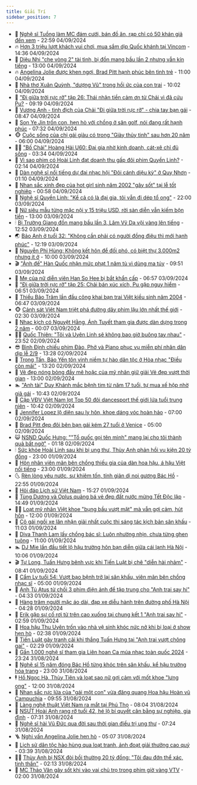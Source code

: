 ```yaml
---
title: Giải Trí
sidebar_position: 7
---
```


<!-- dantri-giai-tri:START -->
- 🤩 [Nghệ sĩ Tuồng làm MC đám cưới, bán đồ ăn, rạp chỉ có 50 khán giả đến xem](https://dantri.com.vn/giai-tri/nghe-si-tuong-lam-mc-dam-cuoi-ban-do-an-rap-chi-co-50-khan-gia-den-xem-20240904040003367.htm) - 22:59 04/09/2024
- 🔥 [Hơn 3 triệu lượt khách vui chơi, mua sắm dịp Quốc khánh tại Vincom](https://dantri.com.vn/giai-tri/hon-3-trieu-luot-khach-vui-choi-mua-sam-dip-quoc-khanh-tai-vincom-20240904211638273.htm) - 14:36 04/09/2024
- 🚀 [Diệu Nhi &quot;che vòng 2&quot; tài tình, bị đồn mang bầu lần 2 nhưng vẫn kín tiếng](https://dantri.com.vn/giai-tri/dieu-nhi-che-vong-2-tai-tinh-bi-don-mang-bau-lan-2-nhung-van-kin-tieng-20240901110906433.htm) - 13:00 04/09/2024
- 🔥 [Angelina Jolie được khen ngợi, Brad Pitt hạnh phúc bên tình trẻ](https://dantri.com.vn/giai-tri/angelina-jolie-duoc-khen-ngoi-brad-pitt-hanh-phuc-ben-tinh-tre-20240904120307832.htm) - 11:00 04/09/2024
- 🌈 [Nhà thơ Xuân Quỳnh, &quot;dượng Vũ&quot; trong hồi ức của con trai](https://dantri.com.vn/giai-tri/nha-tho-xuan-quynh-duong-vu-trong-hoi-uc-cua-con-trai-20240904142651249.htm) - 10:02 04/09/2024
- 📝 [&quot;Đi giữa trời rực rỡ&quot; tập 26: Thái nhận tiền cảm ơn từ Chải vì đã cứu Pu?](https://dantri.com.vn/giai-tri/di-giua-troi-ruc-ro-tap-26-thai-nhan-tien-cam-on-tu-chai-vi-da-cuu-pu-20240904155220383.htm) - 09:19 04/09/2024
- 💪 [Vương Anh - tình địch của Chải &quot;Đi giữa trời rực rỡ&quot; - chia tay bạn gái](https://dantri.com.vn/giai-tri/vuong-anh-tinh-dich-cua-chai-di-giua-troi-ruc-ro-chia-tay-ban-gai-20240904150919264.htm) - 08:47 04/09/2024
- 🤡 [Son Ye Jin trốn con, hẹn hò với chồng ở sân golf, nói đang rất hạnh phúc](https://dantri.com.vn/giai-tri/son-ye-jin-tron-con-hen-ho-voi-chong-o-san-golf-noi-dang-rat-hanh-phuc-20240904111747886.htm) - 07:32 04/09/2024
- 🐵 [Cuộc sống của chị gái giàu có trong &quot;Giày thủy tinh&quot; sau hơn 20 năm](https://dantri.com.vn/giai-tri/cuoc-song-cua-chi-gai-giau-co-trong-giay-thuy-tinh-sau-hon-20-nam-20240903113952634.htm) - 06:00 04/09/2024
- 🧑‍🏫 [&quot;Bố Chải&quot; Hoàng Hải U60: Đại gia nhờ kinh doanh, cát-xê chỉ đủ sống](https://dantri.com.vn/giai-tri/bo-chai-hoang-hai-u60-dai-gia-nho-kinh-doanh-cat-xe-chi-du-song-20240904095358969.htm) - 03:34 04/09/2024
- 💂 [Vì sao phim có Hoài Linh đạt doanh thu gấp đôi phim Quyền Linh?](https://dantri.com.vn/giai-tri/vi-sao-phim-co-hoai-linh-dat-doanh-thu-gap-doi-phim-quyen-linh-20240903190857808.htm) - 02:14 04/09/2024
- 🤠 [Dàn nghệ sĩ nổi tiếng dự đại nhạc hội &quot;Đôi cánh diệu kỳ&quot; ở Quy Nhơn](https://dantri.com.vn/giai-tri/dan-nghe-si-noi-tieng-du-dai-nhac-hoi-doi-canh-dieu-ky-o-quy-nhon-20240904065950860.htm) - 01:10 04/09/2024
- 🫶 [Nhan sắc xinh đẹp của hot girl sinh năm 2002 &quot;gây sốt&quot; tại lễ tốt nghiệp](https://dantri.com.vn/giai-tri/nhan-sac-xinh-dep-cua-hot-girl-sinh-nam-2002-gay-sot-tai-le-tot-nghiep-20240830170734372.htm) - 00:58 04/09/2024
- 🦏 [Nghệ sĩ Quyền Linh: &quot;Kể cả có là đại gia, tôi vẫn đi dép tổ ong&quot;](https://dantri.com.vn/giai-tri/nghe-si-quyen-linh-ke-ca-co-la-dai-gia-toi-van-di-dep-to-ong-20240830163152332.htm) - 22:00 03/09/2024
- 🧰 [Nữ siêu mẫu từng mặc nội y 15 triệu USD, rời sàn diễn vẫn kiếm bộn tiền](https://dantri.com.vn/giai-tri/nu-sieu-mau-tung-mac-noi-y-15-trieu-usd-roi-san-dien-van-kiem-bon-tien-20240731095415984.htm) - 13:00 03/09/2024
- 🕯 [Bị Trường Giang đồn mang bầu lần 3, Lâm Vỹ Dạ vội vàng lên tiếng](https://dantri.com.vn/giai-tri/bi-truong-giang-don-mang-bau-lan-3-lam-vy-da-voi-vang-len-tieng-20240903194204031.htm) - 12:52 03/09/2024
- 🌏 [Bảo Anh ở tuổi 32: &quot;Không cần phải có người đồng điệu thì mới hạnh phúc&quot;](https://dantri.com.vn/giai-tri/bao-anh-o-tuoi-32-khong-can-phai-co-nguoi-dong-dieu-thi-moi-hanh-phuc-20240903165522595.htm) - 12:19 03/09/2024
- 🌈 [Nguyễn Phi Hùng: Không kết hôn để đối phó, có biệt thự 3.000m2 nhưng ít ở](https://dantri.com.vn/giai-tri/nguyen-phi-hung-khong-ket-hon-de-doi-pho-co-biet-thu-3000m2-nhung-it-o-20240902132929456.htm) - 10:00 03/09/2024
- 🎬 [&quot;Ảnh đế&quot; Hàn Quốc nhận mức phạt 1 năm tù vì dùng ma túy](https://dantri.com.vn/giai-tri/anh-de-han-quoc-nhan-muc-phat-1-nam-tu-vi-dung-ma-tuy-20240903152432888.htm) - 09:51 03/09/2024
- 👀 [Mẹ của nữ diễn viên Han So Hee bị bắt khẩn cấp](https://dantri.com.vn/giai-tri/me-cua-nu-dien-vien-han-so-hee-bi-bat-khan-cap-20240903095140548.htm) - 06:57 03/09/2024
- 🧰 [&quot;Đi giữa trời rực rỡ&quot; tập 25: Chải bán xúc xích, Pu gặp nguy hiểm](https://dantri.com.vn/giai-tri/di-giua-troi-ruc-ro-tap-25-chai-ban-xuc-xich-pu-gap-nguy-hiem-20240903110222955.htm) - 06:51 03/09/2024
- 🧰 [Thiều Bảo Trâm lần đầu công khai bạn trai Việt kiều sinh năm 2004](https://dantri.com.vn/giai-tri/thieu-bao-tram-lan-dau-cong-khai-ban-trai-viet-kieu-sinh-nam-2004-20240903104010789.htm) - 06:47 03/09/2024
- 🐵 [Cảnh sát Việt Nam triệt phá đường dây phim lậu lớn nhất thế giới](https://dantri.com.vn/giai-tri/canh-sat-viet-nam-triet-pha-duong-day-phim-lau-lon-nhat-the-gioi-20240903090705030.htm) - 02:30 03/09/2024
- 🐘 [Nhạc kịch có Nguyệt Hằng, Ánh Tuyết tham gia được dàn dựng trong 2 năm](https://dantri.com.vn/giai-tri/nhac-kich-co-nguyet-hang-anh-tuyet-tham-gia-duoc-dan-dung-trong-2-nam-20240903011353514.htm) - 00:07 03/09/2024
- 🧑‍💻 [Quốc Thiên: &quot;Tôi và Uyên Linh sẽ không bao giờ buông tay nhau&quot;](https://dantri.com.vn/giai-tri/quoc-thien-toi-va-uyen-linh-se-khong-bao-gio-buong-tay-nhau-20240901150522269.htm) - 23:52 02/09/2024
- 😎 [Bình Định chiếu phim Đào, Phở và Piano phục vụ miễn phí nhân dân dịp lễ 2/9](https://dantri.com.vn/giai-tri/binh-dinh-chieu-phim-dao-pho-va-piano-phuc-vu-mien-phi-nhan-dan-dip-le-29-20240902192214672.htm) - 13:28 02/09/2024
- 🧰 [Trọng Tấn, Bảo Yến tôn vinh niềm tự hào dân tộc ở Hòa nhạc &quot;Điều còn mãi&quot;](https://dantri.com.vn/giai-tri/trong-tan-bao-yen-ton-vinh-niem-tu-hao-dan-toc-o-hoa-nhac-dieu-con-mai-20240902191602069.htm) - 13:20 02/09/2024
- 🧰 [Vẻ đẹp nóng bỏng đầy mê hoặc của mỹ nhân giữ giải Vẻ đẹp vượt thời gian](https://dantri.com.vn/giai-tri/ve-dep-nong-bong-day-me-hoac-cua-my-nhan-giu-giai-ve-dep-vuot-thoi-gian-20240902091223553.htm) - 13:00 02/09/2024
- 🏊 [&quot;Anh tài&quot; Duy Khánh mắc bệnh tim từ năm 17 tuổi, tự mua xế hộp nhờ giả gái](https://dantri.com.vn/giai-tri/anh-tai-duy-khanh-mac-benh-tim-tu-nam-17-tuoi-tu-mua-xe-hop-nho-gia-gai-20240901134235409.htm) - 10:43 02/09/2024
- 🌋 [Cặp VĐV Việt Nam lọt Top 50 đôi dancesport thế giới lứa tuổi trung niên](https://dantri.com.vn/giai-tri/cap-vdv-viet-nam-lot-top-50-doi-dancesport-the-gioi-lua-tuoi-trung-nien-20240902173515161.htm) - 10:42 02/09/2024
- 🔭 [Jennifer Lopez lộ diện sau ly hôn, khoe dáng vóc hoàn hảo](https://dantri.com.vn/giai-tri/jennifer-lopez-lo-dien-sau-ly-hon-khoe-dang-voc-hoan-hao-20240902114836199.htm) - 07:00 02/09/2024
- 📝 [Brad Pitt đẹp đôi bên bạn gái kém 27 tuổi ở Venice](https://dantri.com.vn/giai-tri/brad-pitt-dep-doi-ben-ban-gai-kem-27-tuoi-o-venice-20240901184951324.htm) - 05:00 02/09/2024
- 😺 [NSND Quốc Hưng: &quot;&quot;Tổ quốc gọi tên mình&quot; mang lại cho tôi thành quả bất ngờ&quot;](https://dantri.com.vn/giai-tri/nsnd-quoc-hung-to-quoc-goi-ten-minh-mang-lai-cho-toi-thanh-qua-bat-ngo-20240902071903731.htm) - 01:18 02/09/2024
- 🕯 [Sức khỏe Hoài Linh sau khi bị ung thư, Thùy Anh phản hồi vụ kiện 20 tỷ đồng](https://dantri.com.vn/giai-tri/suc-khoe-hoai-linh-sau-khi-bi-ung-thu-thuy-anh-phan-hoi-vu-kien-20-ty-dong-20240901204009094.htm) - 23:00 01/09/2024
- 🦄 [Hôn nhân viên mãn bên chồng thiếu gia của dàn hoa hậu, á hậu Việt nổi tiếng](https://dantri.com.vn/giai-tri/hon-nhan-vien-man-ben-chong-thieu-gia-cua-dan-hoa-hau-a-hau-viet-noi-tieng-20240820021157689.htm) - 23:00 01/09/2024
- 🌜 [Rèn lòng yêu nước, sự khiêm tốn, tính giản dị noi gương Bác Hồ](https://dantri.com.vn/giai-tri/ren-long-yeu-nuoc-su-khiem-ton-tinh-gian-di-noi-guong-bac-ho-20240901155940473.htm) - 22:55 01/09/2024
- 👹 [Hỏi đáp Lịch sử Việt Nam](https://dantri.com.vn/giai-tri/hoi-dap-lich-su-viet-nam-20240901154624717.htm) - 15:27 01/09/2024
- 🚀 [Tùng Dương và Oplus quảng bá vẻ đẹp đất nước mừng Tết Độc lập](https://dantri.com.vn/giai-tri/tung-duong-va-oplus-quang-ba-ve-dep-dat-nuoc-mung-tet-doc-lap-20240901165228664.htm) - 14:49 01/09/2024
- 🧑‍💻 [Loạt mỹ nhân Việt khoe &quot;bụng bầu vượt mặt&quot; mà vẫn gợi cảm, hút hồn](https://dantri.com.vn/giai-tri/loat-my-nhan-viet-khoe-bung-bau-vuot-mat-ma-van-goi-cam-hut-hon-20240901103324745.htm) - 12:00 01/09/2024
- 🦩 [Cô gái ngồi xe lăn nhận giải nhất cuộc thi sáng tác kịch bản sân khấu](https://dantri.com.vn/giai-tri/co-gai-ngoi-xe-lan-nhan-giai-nhat-cuoc-thi-sang-tac-kich-ban-san-khau-20240901132413303.htm) - 11:03 01/09/2024
- 💫 [Diva Thanh Lam lấy chồng bác sĩ: Luôn nhường nhịn, chưa từng ghen tuông](https://dantri.com.vn/giai-tri/diva-thanh-lam-lay-chong-bac-si-luon-nhuong-nhin-chua-tung-ghen-tuong-20240901143259959.htm) - 11:00 01/09/2024
- 🏊 [DJ Mie lần đầu tiết lộ hậu trường hôn bạn diễn giữa cái lạnh Hà Nội](https://dantri.com.vn/giai-tri/dj-mie-lan-dau-tiet-lo-hau-truong-hon-ban-dien-giua-cai-lanh-ha-noi-20240901170612398.htm) - 10:06 01/09/2024
- 🎬 [Tự Long, Tuấn Hưng bênh vực khi Tiến Luật bị chê &quot;diễn hài nhảm&quot;](https://dantri.com.vn/giai-tri/tu-long-tuan-hung-benh-vuc-khi-tien-luat-bi-che-dien-hai-nham-20240901135903444.htm) - 08:41 01/09/2024
- 💃 [Cẩm Ly tuổi 54: Vượt bạo bệnh trở lại sân khấu, viên mãn bên chồng nhạc sĩ](https://dantri.com.vn/giai-tri/cam-ly-tuoi-54-vuot-bao-benh-tro-lai-san-khau-vien-man-ben-chong-nhac-si-20240831005638757.htm) - 05:00 01/09/2024
- 🌊 [Anh Tú Atus từ chối 3 phim điện ảnh để tập trung cho &quot;Anh trai say hi&quot;](https://dantri.com.vn/giai-tri/anh-tu-atus-tu-choi-3-phim-dien-anh-de-tap-trung-cho-anh-trai-say-hi-20240901113315434.htm) - 04:33 01/09/2024
- 🧰 [Hàng trăm người mặc áo dài, đạp xe diễu hành trên đường phố Hà Nội](https://dantri.com.vn/giai-tri/hang-tram-nguoi-mac-ao-dai-dap-xe-dieu-hanh-tren-duong-pho-ha-noi-20240901105436497.htm) - 04:28 01/09/2024
- 🦣 [Erik gặp sự cố rơi từ trên cao xuống tại chung kết 1 &quot;Anh trai say hi&quot;](https://dantri.com.vn/giai-tri/erik-gap-su-co-roi-tu-tren-cao-xuong-tai-chung-ket-1-anh-trai-say-hi-20240901083038350.htm) - 02:59 01/09/2024
- 🥷 [Hoa hậu Thu Uyên trốn vào nhà vệ sinh khóc nức nở khi bị loại ở show hẹn hò](https://dantri.com.vn/giai-tri/hoa-hau-thu-uyen-tron-vao-nha-ve-sinh-khoc-nuc-no-khi-bi-loai-o-show-hen-ho-20240831234509206.htm) - 02:38 01/09/2024
- 🦏 [Tiến Luật gây tranh cãi khi thắng Tuấn Hưng tại &quot;Anh trai vượt chông gai&quot;](https://dantri.com.vn/giai-tri/tien-luat-gay-tranh-cai-khi-thang-tuan-hung-tai-anh-trai-vuot-chong-gai-20240901073634091.htm) - 02:29 01/09/2024
- 🫶 [Gần 1.000 nghệ sĩ tham gia Liên hoan Ca múa nhạc toàn quốc 2024](https://dantri.com.vn/giai-tri/gan-1000-nghe-si-tham-gia-lien-hoan-ca-mua-nhac-toan-quoc-2024-20240831231835124.htm) - 23:24 31/08/2024
- 💼 [Nghệ sĩ 15 năm đóng Bác Hồ từng khóc trên sân khấu, kể hậu trường hóa trang](https://dantri.com.vn/giai-tri/nghe-si-15-nam-dong-bac-ho-tung-khoc-tren-san-khau-ke-hau-truong-hoa-trang-20240830190459378.htm) - 23:00 31/08/2024
- 🕴 [Hồ Ngọc Hà, Thùy Tiên và loạt sao nữ gợi cảm với mốt khoe &quot;lưng ong&quot;](https://dantri.com.vn/giai-tri/ho-ngoc-ha-thuy-tien-va-loat-sao-nu-goi-cam-voi-mot-khoe-lung-ong-20240821100355228.htm) - 12:00 31/08/2024
- 🐲 [Nhan sắc rực lửa của &quot;gái một con&quot; vừa đăng quang Hoa hậu Hoàn vũ Campuchia](https://dantri.com.vn/giai-tri/nhan-sac-ruc-lua-cua-gai-mot-con-vua-dang-quang-hoa-hau-hoan-vu-campuchia-20240831124907114.htm) - 09:55 31/08/2024
- 🐘 [Làng nghệ thuật Việt Nam ra mắt tại Phú Thọ](https://dantri.com.vn/giai-tri/lang-nghe-thuat-viet-nam-ra-mat-tai-phu-tho-20240830212331430.htm) - 08:04 31/08/2024
- 🤭 [NSƯT Hoài Anh rạng rỡ tuổi 42, hé lộ bí quyết cân bằng sự nghiệp, gia đình](https://dantri.com.vn/giai-tri/nsut-hoai-anh-rang-ro-tuoi-42-he-lo-bi-quyet-can-bang-su-nghiep-gia-dinh-20240831121718250.htm) - 07:31 31/08/2024
- 💯 [Nghệ sĩ hài Vũ Đức qua đời sau thời gian điều trị ung thư](https://dantri.com.vn/giai-tri/nghe-si-hai-vu-duc-qua-doi-sau-thoi-gian-dieu-tri-ung-thu-20240831125508034.htm) - 07:24 31/08/2024
- 🪜 [Nghi vấn Angelina Jolie hẹn hò](https://dantri.com.vn/giai-tri/nghi-van-angelina-jolie-hen-ho-20240831103801302.htm) - 05:07 31/08/2024
- 👹 [Lịch sử dân tộc hào hùng qua loạt tranh, ảnh đoạt giải thưởng cao quý](https://dantri.com.vn/giai-tri/lich-su-dan-toc-hao-hung-qua-loat-tranh-anh-doat-giai-thuong-cao-quy-20240830224858506.htm) - 03:39 31/08/2024
- 🧑‍🏫 [Thùy Anh bị NSX đòi bồi thường 20 tỷ đồng: &quot;Tôi đau đớn thể xác, tinh thần&quot;](https://dantri.com.vn/giai-tri/thuy-anh-bi-nsx-doi-boi-thuong-20-ty-dong-toi-dau-don-the-xac-tinh-than-20240831081122753.htm) - 02:13 31/08/2024
- 🐘 [MC Thảo Vân gây sốt khi vào vai chủ trọ trong phim giờ vàng VTV](https://dantri.com.vn/giai-tri/mc-thao-van-gay-sot-khi-vao-vai-chu-tro-trong-phim-gio-vang-vtv-20240831004744277.htm) - 02:00 31/08/2024<!-- dantri-giai-tri:END -->

